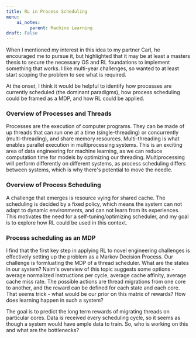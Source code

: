 ```yaml
---
title: RL in Process Scheduling
menu:
    ai_notes:
         parent: Machine Learning
draft: False 
---
```


When I mentioned my interest in this idea to my partner Carl, he
encouraged me to pursue it, but highlighted that it may be at least a
masters thesis to secure the necessary OS and RL foundations to
implement something that works. I like multi-year challenges, so wanted
to at least start scoping the problem to see what is required. 

At the onset, I think it would be helpful to identify how processes are
currently scheduled (the dominant paradigms), how process scheduling
could be framed as a MDP, and how RL could be applied.

### Overview of Processes and Threads

Processes are the execution of computer programs. They can be made of up
threads that can run one at a time (single-threading) or concurrently (multi-threading), and share memory resources. Multi-threading is what enables parallel execution in multiprocessing systems. This is an exciting area of data engineering for machine learning, as we can reduce computation time for models by optimizing our threading. Multiprocessing will perform differently on different systems, as process scheduling differs between systems, which is why there's potential to move the needle.

### Overview of Process Scheduling

A challenge that emerges is resource vying for shared cache. The
scheduling is decided by a fixed policy, which means the system can not
adapt to dynamic environments, and can not learn from its experiences.
This motivates the need for a self-tuning/optimizing scheduler, and my
goal is to explore how RL could be used in this context. 

### Process scheduling as an MDP

I find that the first key step in applying RL to novel engineering
challenges is effectively setting up the problem as a Markov Decision
Process. Our challenge is formluating the MDP of a thread scheduler.
What are the states in our system? Naim's overview of this topic
suggests some options - average normalized instructions per cycle,
average cache affinity, average cache miss rate. The possible actions
are thread migrations from one core to another, and the reward can be
defined for each state and each core. That seems trick - what would be
our prior on this matrix of rewards? How does learning happen in such a
system?

The goal is to predict the long term rewards of migrating threads on
particular cores. Data is received every scheduling cycle, so it seems
as though a system would have ample data to train. So, who is working on
this and what are the bottlenecks?
